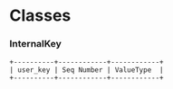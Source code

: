 # Classes

### InternalKey

```
+----------+------------+------------+
| user_key | Seq Number | ValueType  |
+----------+------------+------------+
```